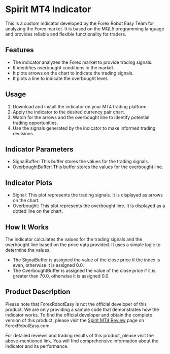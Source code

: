 # Spirit MT4 Indicator

This is a custom indicator developed by the Forex Robot Easy Team for analyzing the Forex market. It is based on the MQL5 programming language and provides reliable and flexible functionality for traders.

## Features

- The indicator analyzes the Forex market to provide trading signals.
- It identifies overbought conditions in the market.
- It plots arrows on the chart to indicate the trading signals.
- It plots a line to indicate the overbought level.

## Usage

1. Download and install the indicator on your MT4 trading platform.
2. Apply the indicator to the desired currency pair chart.
3. Watch for the arrows and the overbought line to identify potential trading opportunities.
4. Use the signals generated by the indicator to make informed trading decisions.

## Indicator Parameters

- SignalBuffer: This buffer stores the values for the trading signals.
- OverboughtBuffer: This buffer stores the values for the overbought line.

## Indicator Plots

- Signal: This plot represents the trading signals. It is displayed as arrows on the chart.
- Overbought: This plot represents the overbought line. It is displayed as a dotted line on the chart.

## How It Works

The indicator calculates the values for the trading signals and the overbought line based on the price data provided. It uses a simple logic to determine the values:

- The SignalBuffer is assigned the value of the close price if the index is even, otherwise it is assigned 0.0.
- The OverboughtBuffer is assigned the value of the close price if it is greater than 70.0, otherwise it is assigned 0.0.

## Product Description

Please note that ForexRobotEasy is not the official developer of this product. We are only providing a sample code that demonstrates how the indicator works. To find the official developer and obtain the complete version of this product, please visit the [Spirit MT4 Review](https://forexroboteasy.com/forex-robot-review/spirit-mt4-review-reliable-forex-indicator-for-all-currency-pairs/) page on ForexRobotEasy.com.

For detailed reviews and trading results of this product, please visit the above-mentioned link. You will find comprehensive information about the indicator and its performance.
